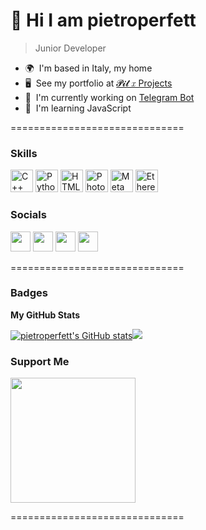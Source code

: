 💫 Hi I am pietroperfett
==============================

> Junior Developer

*   🌍  I'm based in Italy, my home
*   🖥️  See my portfolio at [𝓟𝓲𝓽 𝑥 Projects](http://t.me/Piteasy)
*   🚀  I'm currently working on [Telegram Bot](http://t.me/Piteasy)
*   🧠  I'm learning JavaScript

==============================

### Skills 

<p align="left">
<a href="https://docs.microsoft.com/en-us/cpp/?view=msvc-170" target="_blank" rel="noreferrer"><img src="https://raw.githubusercontent.com/danielcranney/readme-generator/main/public/icons/skills/cplusplus-colored.svg" width="36" height="36" alt="C++" /></a>
<a href="https://www.python.org/" target="_blank" rel="noreferrer"><img src="https://raw.githubusercontent.com/danielcranney/readme-generator/main/public/icons/skills/python-colored.svg" width="36" height="36" alt="Python" /></a>
<a href="https://developer.mozilla.org/en-US/docs/Glossary/HTML5" target="_blank" rel="noreferrer"><img src="https://raw.githubusercontent.com/danielcranney/readme-generator/main/public/icons/skills/html5-colored.svg" width="36" height="36" alt="HTML5" /></a>
<a href="https://www.adobe.com/uk/products/photoshop.html" target="_blank" rel="noreferrer"><img src="https://raw.githubusercontent.com/danielcranney/readme-generator/main/public/icons/skills/photoshop-colored.svg" width="36" height="36" alt="Photoshop" /></a>
<a href="https://metamask.io/" target="_blank" rel="noreferrer"><img src="https://raw.githubusercontent.com/danielcranney/readme-generator/main/public/icons/skills/metamask-colored.svg" width="36" height="36" alt="MetaMask" /></a>
<a href="https://ethereum.org/en/" target="_blank" rel="noreferrer"><img src="https://raw.githubusercontent.com/danielcranney/readme-generator/main/public/icons/skills/ethereum-colored.svg" width="36" height="36" alt="Ethereum" /></a>
</p>
                    
### Socials
                  
                  
<p align="left">

<a href="https://discord.com/users/pietroperfett#4091" target="_blank" rel="noreferrer"><img src="https://raw.githubusercontent.com/danielcranney/readme-generator/main/public/icons/socials/discord.svg" width="32" height="32" /></a>
<a href="https://www.github.com/pietroperfett" target="_blank" rel="noreferrer"><img src="https://raw.githubusercontent.com/danielcranney/readme-generator/main/public/icons/socials/github.svg" width="32" height="32" /></a>
<a href="http://www.instagram.com/pietroperfett" target="_blank" rel="noreferrer"><img src="https://raw.githubusercontent.com/danielcranney/readme-generator/main/public/icons/socials/instagram.svg" width="32" height="32" /></a>
<a href="https://www.stackoverflow.com/users/18816013/pietroperfett" target="_blank" rel="noreferrer"><img src="https://raw.githubusercontent.com/danielcranney/readme-generator/main/public/icons/socials/stackoverflow.svg" width="32" height="32" /></a></p>

==============================

### Badges
<b>My GitHub Stats</b>

<a href="http://www.github.com/pietroperfett"><img src="https://github-readme-stats.vercel.app/api?username=pietroperfett&show_icons=true&hide=commits,prs,&title_color=a855f7&text_color=ffffff&icon_color=a855f7&bg_color=22272e&hide_border=true&show_icons=true" alt="pietroperfett's GitHub stats" /></a><a href="http://www.github.com/pietroperfett"><img src="https://github-readme-streak-stats.herokuapp.com/?user=pietroperfett&stroke=ffffff&background=22272e&ring=a855f7&fire=a855f7&currStreakNum=ffffff&currStreakLabel=a855f7&sideNums=ffffff&sideLabels=ffffff&dates=ffffff&hide_border=true" /></a>

### Support Me

<a href="https://ko-fi.com/pietroperfett"><img src="https://storage.ko-fi.com/cdn/brandasset/kofi_s_tag_dark.png?_gl=1*1vet19y*_ga*MTg1OTE4NDE5OS4xNjgwNjM3MzQ2*_ga_M13FZ7VQ2C*MTY4MDYzNzM0Ni4xLjEuMTY4MDYzOTA3NC4yMy4wLjA.)](https://storage.ko-fi.com/cdn/brandasset/kofi_s_tag_dark.png?_gl=1*1vet19y*_ga*MTg1OTE4NDE5OS4xNjgwNjM3MzQ2*_ga_M13FZ7VQ2C*MTY4MDYzNzM0Ni4xLjEuMTY4MDYzOTA3NC4yMy4wLjA.)](https://storage.ko-fi.com/cdn/brandasset/kofi_bg_tag_dark.png" width="200" /></a>


==============================
